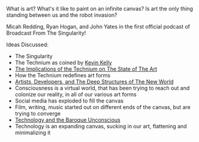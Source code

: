 What is art? What's it like to paint on an infinite canvas? Is art the only thing standing between us and the robot invasion?

Micah Redding, Ryan Hogan, and John Yates in the first official podcast of Broadcast From The Singularity!

Ideas Discussed:

- The Singularity
- The Technium as coined by [Kevin Kelly](http//kk.org)
- [The Implications of the Technium on The State of The Art](http://eminenthuman.com/2012/02/22/the-implications-of-the-technium-on-the-state-of-art)
- How the Technium redefines art forms
- [Artists, Developers, and The Deep Structures of The New World](http://micahredding.com/blog/2011/12/28/artists-developers-deep-structures-new-world)
- Consciousness is a virtual world, that has been trying to reach out and colonize our reality, in all of our various art forms
- Social media has exploded to fill the canvas
- Film, writing, music started out on different ends of the canvas, but are trying to converge
- [Technology and the Baroque Unconscious](http://www.ribbonfarm.com/2011/11/11/technology-and-the-baroque-unconscious/)
- Technology is an expanding canvas, sucking in our art, flattening and minimalizing it